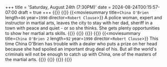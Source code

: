 +++
title = 'Saturday, August 24th (7:30PM)'
date = 2024-08-24T00:15:57-07:00
draft = true
+++
{{<movienight>}}
{{<movie>}}
{{<moviesummary title=`China O'Brien` length=`86` year=`1990` director=`Robert Clouse`>}}
A police woman, expert and instructor in martial arts, leaves the city to stay with her dad, sheriff in a town with peace and quiet - or so she thinks. She gets plenty opportunities to show her martial arts skills.
{{</moviesummary>}}
{{<movietrailer lmtcLf-06PE>}}
{{</movie>}}
{{<movie>}}
{{<moviesummary title=`China O'Brien 2` length=`92` year=`1990` director=`Robert Clouse`>}}
This time China O'Brien has trouble with a dealer who puts a prize on her head because she had spoiled an important drug deal of his. But all the world's criminals will not be enough to catch up with China, one of the masters of the martial arts.
{{</moviesummary>}}
{{<movietrailer F0LvshuhuE0>}}
{{</movie>}}
{{</movienight>}}